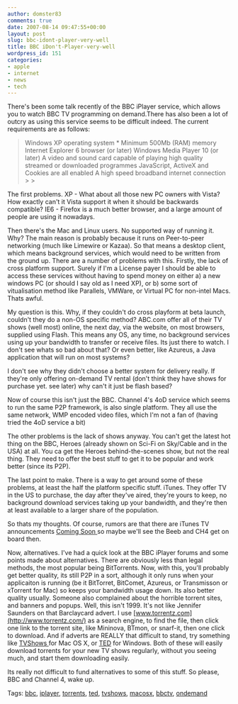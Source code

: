 ```yaml
---
author: domster83
comments: true
date: 2007-08-14 09:47:55+00:00
layout: post
slug: bbc-idont-player-very-well
title: BBC iDon't-Player-very-well
wordpress_id: 151
categories:
- apple
- internet
- news
- tech
---
```


There's been some talk recently of the BBC iPlayer service, which allows you to watch BBC TV programming on demand.There has also been a lot of outcry as using this service seems to be difficult indeed.
The current requirements are as follows:




<blockquote>Windows XP operating system *
Minimum 500Mb (RAM) memory
Internet Explorer 6 browser (or later)
Windows Media Player 10 (or later)
A video and sound card capable of playing high quality streamed or downloaded programmes
JavaScript, ActiveX and Cookies are all enabled
A high speed broadband internet connection
>
> </blockquote>




The first problems. XP - What about all those new PC owners with Vista? How exactly can't it Vista support it when it should be backwards compatible?
IE6 - Firefox is a much better browser, and a large amount of people are using it nowadays.




Then there's the Mac and Linux users. No supported way of running it. Why? The main reason is probably because it runs on Peer-to-peer networking (much like Limewire or Kazaa). So that means a desktop client, which means background services, which would need to be written from the ground up. There are a number of problems with this. Firstly, the lack of cross platform support. Surely if I'm a License payer I should be able to access these services without having to spend money on either a) a new windows PC (or should I say old as I need XP), or b) some sort of vitualisation method like Parallels, VMWare, or Virtual PC for non-intel Macs. Thats awful.




<!-- more -->




My question is this. Why, if they couldn't do cross playform at beta launch, couldn't they do a non-OS specific method? ABC.com offer all of their TV shows (well most) online, the next day, via the website, on most browsers, supplied using Flash. This means any OS, any time, no background services using up your bandwidth to transfer or receive files. Its just there to watch. I don't see whats so bad about that?
Or even better, like Azureus, a Java application that will run on most systems?




I don't see why they didn't choose a better system for delivery really. If they're only offering on-demand TV rental (don't think they have shows for purchase yet. see later) why can't it just be flash based?




Now of course this isn't just the BBC. Channel 4's 4oD service which seems to run the same P2P framework, is also single platform. They all use the same network, WMP encoded video files, which I'm not a fan of (having tried the 4oD service a bit)




The other problems is the lack of shows anyway. You can't get the latest hot thing on the BBC, Heroes (already shown on Sci-Fi on Sky/Cable and in the USA) at all. You ca get the Heroes behind-the-scenes show, but not the real thing. They need to offer the best stuff to get it to be popular and work better (since its P2P).




The last point to make. There is a way to get around some of these problems, at least the half the platform specific stuff.
iTunes.
They offer TV in the US to purchase, the day after they've aired, they're yours to keep, no background download services taking up your bandwidth, and they're then at least available to a larger share of the population.




So thats my thoughts. Of course, rumors are that there are iTunes TV announcements [Coming Soon  ](http://www.macrumors.com/2007/08/08/itunes-uk-movies-and-tv-soon/)so maybe we'll see the Beeb and CH4 get on board then.




Now, alternatives. I've had a quick look at the BBC iPlayer forums and some points made about alternatives. There are obviously less than legal methods, the most popular being BitTorrents. Now, with this, you'll probably get better quality, its still P2P in a sort, although it only runs when your applicaiton is running (be it BitTorret, BitComet, Azureus, or Transmisson or xTorrent for Mac) so keeps your bandwidth usage down. Its also better quality usually. Someone also complained about the horrible torrent sites, and banners and popups. Well, this isn't 1999. It's not like Jennifer Saunders on that Barclaycard advert. I use [www.torrentz.com](http://www.torrentz.com/) as a search engine, to find the file, then click one link to the torrent site, like Mininova, BTmon, or snarf-it, then one click to download. And if adverts are REALLY that difficult to stand, try something like [TVShows ](http://tvshows.sourceforge.net/)for Mac OS X, or [TED](http://www.ted.nu) for Windows. Both of these will easily download torrents for your new TV shows regularly, without you seeing much, and start them downloading easily.




Its really not difficult to fund alternatives to some of this stuff. So please, BBC and Channel 4, wake up.




Tags: [bbc](http://technorati.com/tags/bbc), [iplayer](http://technorati.com/tags/iplayer), [torrents](http://technorati.com/tags/torrents), [ted](http://technorati.com/tags/ted), [tvshows](http://technorati.com/tags/tvshows), [macosx](http://technorati.com/tags/macosx), [bbctv](http://technorati.com/tags/bbctv), [ondemand](http://technorati.com/tags/ondemand)
